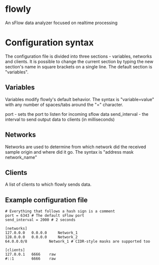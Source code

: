 flowly
======

An sFlow data analyzer focused on realtime processing

Configuration syntax
======
The configuration file is divided into three sections - variables, networks and clients.
It is possible to change the current section by typing the new section's name in square brackets on a single line.
The default section is "variables".

Variables
------
Variables modify flowly's default behavior. The syntax is "variable=value" with any number of spaces/tabs around the "=" character.

port - sets the port to listen for incoming sflow data
send_interval - the interval to send output data to clients (in milliseconds)

Networks
------
Networks are used to determine from which network did the received sample origin and where did it go.
The syntax is "address mask network_name"

Clients
------
A list of clients to which flowly sends data.

Example configuration file
------
	# Everything that follows a hash sign is a comment
	port = 6343 # The default sFlow port
	send_interval = 2000 # 2 seconds
	
	[networks]
	127.0.0.0	0.0.0.0		Network_1
	128.0.0.0	0.0.0.0		Network_2
	64.0.0.0/8			Network_1 # CIDR-style masks are supported too
	
	[clients]
	127.0.0.1	6666	raw
	#::1		6666	raw